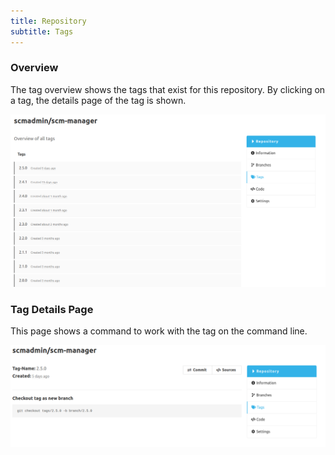 ```yaml
---
title: Repository
subtitle: Tags
---
```

### Overview
The tag overview shows the tags that exist for this repository. By clicking on a tag, the details page of the tag is shown.

![Tags Overview](assets/repository-tags-overview.png)

### Tag Details Page
This page shows a command to work with the tag on the command line.

![Tag Details Page](assets/repository-tag-detailView.png)
